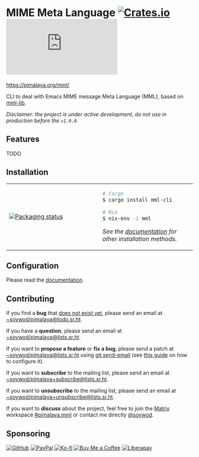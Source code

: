# MIME Meta Language [![Crates.io](https://img.shields.io/crates/v/mml-cli)](https://crates.io/crates/mml-cli) [![Matrix](https://img.shields.io/matrix/pimalaya.mml:matrix.org?color=success&label=chat)](https://matrix.to/#/#pimalaya.mml:matrix.org)

https://pimalaya.org/mml/

CLI to deal with Emacs MIME message Meta Language (MML), based on [mml-lib](https://sr.ht/~soywod/pimalaya/).

*Disclaimer: the project is under active development, do not use in production before the `v1.0.0`.*

## Features

TODO

## Installation

<table align="center">
<tr>
<td width="50%">
<a href="https://repology.org/project/mml/versions">
<img src="https://repology.org/badge/vertical-allrepos/mml.svg" alt="Packaging status" />
</a>
</td>
<td width="50%">

```bash
# Cargo
$ cargo install mml-cli

# Nix
$ nix-env -i mml
```

*See the [documentation](https://pimalaya.org/mml/cli/installation/index.html) for other installation methods.*

</td>
</tr>
</table>

## Configuration

Please read the [documentation](https://pimalaya.org/mml/cli/configuration/index.html).

## Contributing

If you find a **bug** that [does not exist yet](https://todo.sr.ht/~soywod/pimalaya), please send an email at [~soywod/pimalaya@todo.sr.ht](mailto:~soywod/pimalaya@todo.sr.ht).

If you have a **question**, please send an email at [~soywod/pimalaya@lists.sr.ht](mailto:~soywod/pimalaya@lists.sr.ht).

If you want to **propose a feature** or **fix a bug**, please send a patch at [~soywod/pimalaya@lists.sr.ht](mailto:~soywod/pimalaya@lists.sr.ht) using [git send-email](https://git-scm.com/docs/git-send-email) (see [this guide](https://git-send-email.io/) on how to configure it).

If you want to **subscribe** to the mailing list, please send an email at [~soywod/pimalaya+subscribe@lists.sr.ht](mailto:~soywod/pimalaya+subscribe@lists.sr.ht).

If you want to **unsubscribe** to the mailing list, please send an email at [~soywod/pimalaya+unsubscribe@lists.sr.ht](mailto:~soywod/pimalaya+unsubscribe@lists.sr.ht).

If you want to **discuss** about the project, feel free to join the [Matrix](https://matrix.org/) workspace [#pimalaya.mml](https://matrix.to/#/#pimalaya.mml:matrix.org) or contact me directly [@soywod](https://matrix.to/#/@soywod:matrix.org).

## Sponsoring

[![GitHub](https://img.shields.io/badge/-GitHub%20Sponsors-fafbfc?logo=GitHub%20Sponsors)](https://github.com/sponsors/soywod)
[![PayPal](https://img.shields.io/badge/-PayPal-0079c1?logo=PayPal&logoColor=ffffff)](https://www.paypal.com/paypalme/soywod)
[![Ko-fi](https://img.shields.io/badge/-Ko--fi-ff5e5a?logo=Ko-fi&logoColor=ffffff)](https://ko-fi.com/soywod)
[![Buy Me a Coffee](https://img.shields.io/badge/-Buy%20Me%20a%20Coffee-ffdd00?logo=Buy%20Me%20A%20Coffee&logoColor=000000)](https://www.buymeacoffee.com/soywod)
[![Liberapay](https://img.shields.io/badge/-Liberapay-f6c915?logo=Liberapay&logoColor=222222)](https://liberapay.com/soywod)
